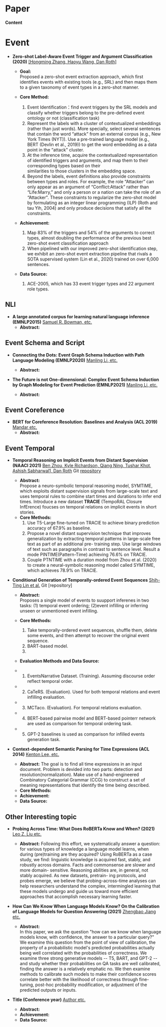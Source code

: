 # Paper

**Content**

[//]: <              - ** **  [[ ]](https://)                   >
# Event
- **Zero-shot Label-Aware Event Trigger and Argument Classification (2020)**  [[Hongming Zhang, Haoyu Wang, Dan Roth]](https://cogcomp.seas.upenn.edu/page/publication_view/942)
  - **Goal:**  
     Proposed a zero-shot event extraction approach, which first identifies events with existing tools (e.g., SRL) and then maps them to a given taxonomy of event types in a zero-shot manner. 
  - **Core Method:**
    1. Event Identification：find event triggers by the SRL models and classify whether triggers belong to the pre-defined event ontology or not (classification task)
    2. Represent the labels with a cluster of contextualized embeddings (rather than just words). More specially, select several sentences that contain the word “attack” from an          external corpus (e.g., New York Times (NYT)). Use a pre-trained language model (e.g., BERT (Devlin et al., 2019)) to get the word embedding as a data point in the “attack"        cluster.
    3. At the inference time, acquire the contextualized representation of identified triggers and arguments, and map them to their corresponding types based on their  
       similarities to those clusters in the embedding space.
    4. Beyond the labels, event definitions also provide constraints between types and roles. For example, the role “Attacker” can only appear as an argument of “Conflict:Attack” rather than “Life:Marry,” and only a person or a nation can take the role of an “Attacker".  These constraints to regularize the zero-shot model by formulating as an integer linear programming (ILP) (Roth and tau Yih, 2004) and only produce decisions that satisfy all the constraints.
   
  - **Achievement:**
    1. Map 83% of the triggers and 54% of the arguments to correct types, almost doubling the performance of the previous best zero-shot event classification approach
    2.  When pipelined with our improved zero-shot identification step, we exhibit an zero-shot event extraction pipeline that rivals a SOTA supervised system (Lin et al., 2020)   trained on over 6,000 sentences.


   - **Data Source:**
     1. ACE-2005, which has 33 event trigger types and 22 argument role types. 

## NLI
- **A large annotated corpus for learning natural language inference (EMNLP2015)** [ Samuel R. Bowman, etc.](https://nlp.stanford.edu/pubs/snli_paper.pdf)
   - **Abstract:** 

 
## Event Schema and Script
- **Connecting the Dots: Event Graph Schema Induction with Path Language Modeling (EMNLP2020)** [Manling Li, etc.](https://aclanthology.org/2020.emnlp-main.50/)
   - **Abstract:** 

- **The Future is not One-dimensional: Complex Event Schema Induction by Graph Modeling for Event Prediction (EMNLP2021)** [Manling Li, etc.](https://aclanthology.org/2021.emnlp-main.422/)
   - **Abstract:** 

## Event Coreference
- **BERT for Coreference Resolution: Baselines and Analysis (ACL 2019)** [ Mandar etc.](https://aclanthology.org/D19-1588/)
   - **Abstract:** 


## Event Temporal

- **Temporal Reasoning on Implicit Events from Distant Supervision (NAACI 2021)**  [Ben Zhou, Kyle Richardson, Qiang Ning, Tushar Khot, Ashish Sabharwal1, Dan Roth](https://arxiv.org/abs/2010.12753)   Git [repository](https://github.com/allenai/tracie)
   - **Abstract:**  
    Propose a neuro-symbolic temporal reasoning model, SYMTIME, which exploits distant supervision signals from large-scale text and uses temporal rules to combine start times and durations to infer end times. Introduce a new dataset **TRACIE** (TempoRAL Closure InfErence) foucses on temporal relations on implicit events in short stories.
   - **Core Methods:**
     1. Use T5-Large fine-tuned on TRACIE to achieve binary prediction accuracy of 67.9% as baseline.
     2. Propose a novel distant supervision technique that improves generalization by extracting temporal patterns in large-scale free text as part of an additional pre- training step. Use large windows of text such as paragraphs in contrast to sentence level. Result a mode PINTIME(Pattern-Time) achieving 76.6% on TRACIE.
     3. Couple PTNTIME with a duration model from Zhou et al. (2020) to create a neural-symbolic reasoning model called SYMTIME, which achieves 78.9% on TRACIE.


- **Conditional Generation of Temporally-ordered Event Sequences**  [Shih-Ting Lin et al.](https://arxiv.org/abs/2012.15786)   Git [repository]

   - **Abstract:**  
    Proposes a single model of events to suupport inferenes in two tasks: (1) temporal event ordering; (2)event infilling or inferring unseen or unmentioned event infilling.
   - **Core Methods:**
     1. Take temporally-ordered event sequences, shuffle them, delete some events, and then attempt to recover the original event sequence. 
     2. BART-based model.
     3. 

   - **Evaluation Methods and Data Source:**
   - 1. EventsNarrative Dataset. (Training). Assuming discourse order reflect temporal order.
   - 2. CaTeRS. (Evaluation). Used for both temporal relations and event infilling evaluation.
   - 3. MCTaco. (Evaluation). For temporal relations evaluation.
   - 4. BERT-based pairwise model and BERT-based pointerr network are used as comparison for temporal ordering task.
   - 5. GPT-2 baselines is used as comparison for infilled events generation task.

- **Context-dependent Semantic Parsing for Time Expressions (ACL 2014)** [Kenton Lee, etc.](https://aclanthology.org/P14-1135.pdf)
   - **Abstract:** 
     The goal is to find all time expressions in an input document. Problem is devided into two parts: detection and resolution(normalization). Make use of a hand-engineered Combinatory Categorial Grammar (CCG) to construct a set of meaning representations that identify the time being
described. 
   - **Core Methods:**
   - **Achievement:**
   - **Data Source:**
      
## Other Interesting topic

- **Probing Across Time: What Does RoBERTa Know and When? (2021)** [ Leo Z. Liu etc.](https://arxiv.org/pdf/2104.07885.pdf)
   - **Abstract:** 
      Following this effort, we systematically answer a question: for various types of knowledge a language model learns, when during (pre)training are they acquired? Using RoBERTa as a case study, we find: linguistic knowledge is acquired fast, stably, and robustly across domains. Facts and commonsense are slower and more domain- sensitive. Reasoning abilities are, in general, not stably acquired. As new datasets, pretrain- ing protocols, and probes emerge, we believe that probing-across-time analyses can help researchers understand the complex, intermingled learning that these models undergo and guide us toward more efficient approaches that accomplish necessary learning faster.
      
- **How Can We Know When Language Models Know? On the Calibration of Language Models for Question Answering (2021)** [ Zhengbao Jiang etc.](https://arxiv.org/abs/2012.00955)
   - **Abstract:**   
     In this paper, we ask the question "how can we know when language models know, with confidence, the answer to a particular query?" We examine this question from the point of view of calibration, the property of a probabilistic model's predicted probabilities actually being well correlated with the probabilities of correctness. We examine three strong generative models -- T5, BART, and GPT-2 -- and study whether their probabilities on QA tasks are well calibrated, finding the answer is a relatively emphatic no. We then examine methods to calibrate such models to make their confidence scores correlate better with the likelihood of correctness through fine-tuning, post-hoc probability modification, or adjustment of the predicted outputs or inputs.    

- **Title (Conference year)** [ Author etc.](link)
   - **Abstract:** 
   - **Achievement:**
   - **Data Source:**
